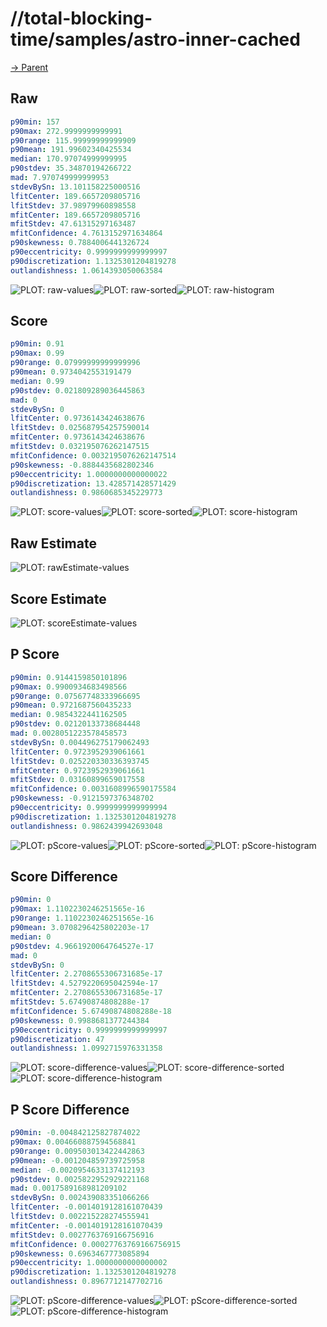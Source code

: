 
# //total-blocking-time/samples/astro-inner-cached

[→ Parent](../..)


## Raw


```yaml
p90min: 157
p90max: 272.9999999999991
p90range: 115.99999999999909
p90mean: 191.99602340425534
median: 170.97074999999995
p90stdev: 35.34870194266722
mad: 7.970749999999953
stdevBySn: 13.101158225000516
lfitCenter: 189.6657209805716
lfitStdev: 37.98979960898558
mfitCenter: 189.6657209805716
mfitStdev: 47.61315297163487
mfitConfidence: 4.7613152971634864
p90skewness: 0.7884006441326724
p90eccentricity: 0.9999999999999997
p90discretization: 1.1325301204819278
outlandishness: 1.0614393050063584

```

![PLOT: raw-values](./raw/values.svg)![PLOT: raw-sorted](./raw/sorted.svg)![PLOT: raw-histogram](./raw/histogram.svg)
## Score


```yaml
p90min: 0.91
p90max: 0.99
p90range: 0.07999999999999996
p90mean: 0.9734042553191479
median: 0.99
p90stdev: 0.021809289036445863
mad: 0
stdevBySn: 0
lfitCenter: 0.9736143424638676
lfitStdev: 0.025687954257590014
mfitCenter: 0.9736143424638676
mfitStdev: 0.032195076262147515
mfitConfidence: 0.0032195076262147514
p90skewness: -0.8884435682802346
p90eccentricity: 1.0000000000000022
p90discretization: 13.428571428571429
outlandishness: 0.9860685345229773

```

![PLOT: score-values](./score/values.svg)![PLOT: score-sorted](./score/sorted.svg)![PLOT: score-histogram](./score/histogram.svg)
## Raw Estimate

![PLOT: rawEstimate-values](./rawEstimate/values.svg)
## Score Estimate

![PLOT: scoreEstimate-values](./scoreEstimate/values.svg)
## P Score


```yaml
p90min: 0.9144159850101896
p90max: 0.9900934683498566
p90range: 0.07567748333966695
p90mean: 0.9721687560435233
median: 0.9854322441162505
p90stdev: 0.02120133738684448
mad: 0.0028051223578458573
stdevBySn: 0.004496275179062493
lfitCenter: 0.9723952939061661
lfitStdev: 0.025220330336393745
mfitCenter: 0.9723952939061661
mfitStdev: 0.03160899659017558
mfitConfidence: 0.0031608996590175584
p90skewness: -0.9121597376348702
p90eccentricity: 0.9999999999999994
p90discretization: 1.1325301204819278
outlandishness: 0.9862439942693048

```

![PLOT: pScore-values](./pScore/values.svg)![PLOT: pScore-sorted](./pScore/sorted.svg)![PLOT: pScore-histogram](./pScore/histogram.svg)
## Score Difference


```yaml
p90min: 0
p90max: 1.1102230246251565e-16
p90range: 1.1102230246251565e-16
p90mean: 3.0708296425802203e-17
median: 0
p90stdev: 4.9661920064764527e-17
mad: 0
stdevBySn: 0
lfitCenter: 2.2708655306731685e-17
lfitStdev: 4.5279220695042594e-17
mfitCenter: 2.2708655306731685e-17
mfitStdev: 5.67490874808288e-17
mfitConfidence: 5.67490874808288e-18
p90skewness: 0.9988681377244384
p90eccentricity: 0.9999999999999997
p90discretization: 47
outlandishness: 1.0992715976331358

```

![PLOT: score-difference-values](./score-difference/values.svg)![PLOT: score-difference-sorted](./score-difference/sorted.svg)![PLOT: score-difference-histogram](./score-difference/histogram.svg)
## P Score Difference


```yaml
p90min: -0.004842125827874022
p90max: 0.004660887594568841
p90range: 0.009503013422442863
p90mean: -0.001204859739725958
median: -0.0020954633137412193
p90stdev: 0.0025822952929221168
mad: 0.0017589168981209102
stdevBySn: 0.002439083351066266
lfitCenter: -0.0014019128161070439
lfitStdev: 0.002215228274555941
mfitCenter: -0.0014019128161070439
mfitStdev: 0.0027763769166756916
mfitConfidence: 0.00027763769166756915
p90skewness: 0.6963467773085894
p90eccentricity: 1.0000000000000002
p90discretization: 1.1325301204819278
outlandishness: 0.8967712147702716

```

![PLOT: pScore-difference-values](./pScore-difference/values.svg)![PLOT: pScore-difference-sorted](./pScore-difference/sorted.svg)![PLOT: pScore-difference-histogram](./pScore-difference/histogram.svg)